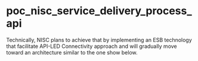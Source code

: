 # poc_nisc_service_delivery_process_api
Technically, NISC plans to achieve that by implementing an ESB technology that facilitate API-LED Connectivity approach and will gradually move toward an architecture similar to the one show below.
